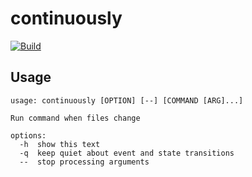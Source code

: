 continuously
============

[![Build](https://github.com/rootmos/continuously/actions/workflows/build.yaml/badge.svg)](https://github.com/rootmos/continuously/actions/workflows/build.yaml)

## Usage
```
usage: continuously [OPTION] [--] [COMMAND [ARG]...]

Run command when files change

options:
  -h  show this text
  -q  keep quiet about event and state transitions
  --  stop processing arguments
```
